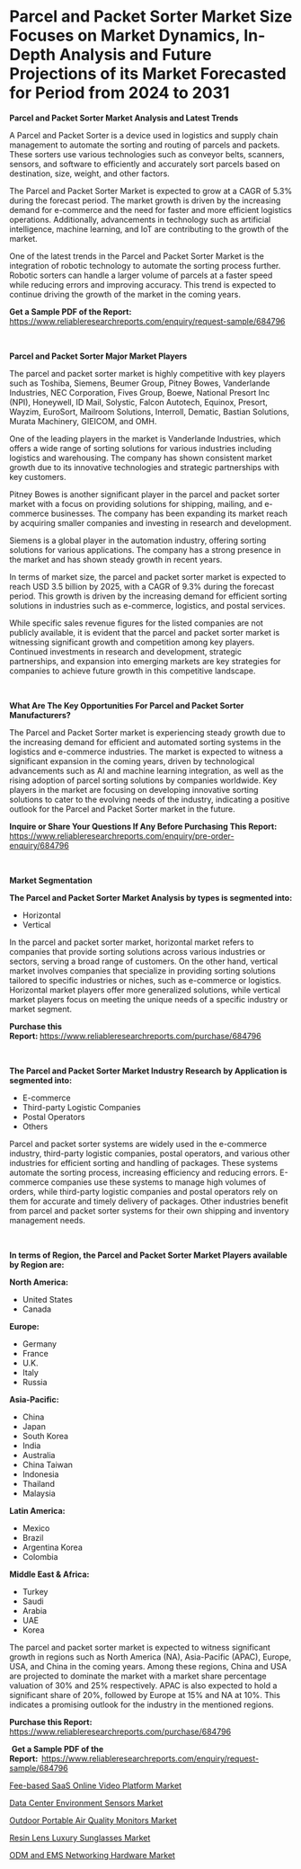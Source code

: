 <p><h1>Parcel and Packet Sorter Market Size Focuses on Market Dynamics, In-Depth Analysis and Future Projections of its Market Forecasted for Period from 2024 to 2031</h1></p><p><strong>Parcel and Packet Sorter Market Analysis and Latest Trends</strong></p>
<p><p>A Parcel and Packet Sorter is a device used in logistics and supply chain management to automate the sorting and routing of parcels and packets. These sorters use various technologies such as conveyor belts, scanners, sensors, and software to efficiently and accurately sort parcels based on destination, size, weight, and other factors.</p><p>The Parcel and Packet Sorter Market is expected to grow at a CAGR of 5.3% during the forecast period. The market growth is driven by the increasing demand for e-commerce and the need for faster and more efficient logistics operations. Additionally, advancements in technology such as artificial intelligence, machine learning, and IoT are contributing to the growth of the market.</p><p>One of the latest trends in the Parcel and Packet Sorter Market is the integration of robotic technology to automate the sorting process further. Robotic sorters can handle a larger volume of parcels at a faster speed while reducing errors and improving accuracy. This trend is expected to continue driving the growth of the market in the coming years.</p></p>
<p><strong>Get a Sample PDF of the Report:&nbsp;</strong> <a href="https://www.reliableresearchreports.com/enquiry/request-sample/684796">https://www.reliableresearchreports.com/enquiry/request-sample/684796</a></p>
<p>&nbsp;</p>
<p><strong>Parcel and Packet Sorter Major Market Players</strong></p>
<p><p>The parcel and packet sorter market is highly competitive with key players such as Toshiba, Siemens, Beumer Group, Pitney Bowes, Vanderlande Industries, NEC Corporation, Fives Group, Boewe, National Presort Inc (NPI), Honeywell, ID Mail, Solystic, Falcon Autotech, Equinox, Presort, Wayzim, EuroSort, Mailroom Solutions, Interroll, Dematic, Bastian Solutions, Murata Machinery, GIEICOM, and OMH.</p><p>One of the leading players in the market is Vanderlande Industries, which offers a wide range of sorting solutions for various industries including logistics and warehousing. The company has shown consistent market growth due to its innovative technologies and strategic partnerships with key customers.</p><p>Pitney Bowes is another significant player in the parcel and packet sorter market with a focus on providing solutions for shipping, mailing, and e-commerce businesses. The company has been expanding its market reach by acquiring smaller companies and investing in research and development.</p><p>Siemens is a global player in the automation industry, offering sorting solutions for various applications. The company has a strong presence in the market and has shown steady growth in recent years.</p><p>In terms of market size, the parcel and packet sorter market is expected to reach USD 3.5 billion by 2025, with a CAGR of 9.3% during the forecast period. This growth is driven by the increasing demand for efficient sorting solutions in industries such as e-commerce, logistics, and postal services.</p><p>While specific sales revenue figures for the listed companies are not publicly available, it is evident that the parcel and packet sorter market is witnessing significant growth and competition among key players. Continued investments in research and development, strategic partnerships, and expansion into emerging markets are key strategies for companies to achieve future growth in this competitive landscape.</p></p>
<p>&nbsp;</p>
<p><strong>What Are The Key Opportunities For Parcel and Packet Sorter Manufacturers?</strong></p>
<p><p>The Parcel and Packet Sorter market is experiencing steady growth due to the increasing demand for efficient and automated sorting systems in the logistics and e-commerce industries. The market is expected to witness a significant expansion in the coming years, driven by technological advancements such as AI and machine learning integration, as well as the rising adoption of parcel sorting solutions by companies worldwide. Key players in the market are focusing on developing innovative sorting solutions to cater to the evolving needs of the industry, indicating a positive outlook for the Parcel and Packet Sorter market in the future.</p></p>
<p><strong>Inquire or Share Your Questions If Any Before Purchasing This Report:</strong> <a href="https://www.reliableresearchreports.com/enquiry/pre-order-enquiry/684796">https://www.reliableresearchreports.com/enquiry/pre-order-enquiry/684796</a></p>
<p>&nbsp;</p>
<p><strong>Market Segmentation</strong></p>
<p><strong>The Parcel and Packet Sorter Market Analysis by types is segmented into:</strong></p>
<p><ul><li>Horizontal</li><li>Vertical</li></ul></p>
<p><p>In the parcel and packet sorter market, horizontal market refers to companies that provide sorting solutions across various industries or sectors, serving a broad range of customers. On the other hand, vertical market involves companies that specialize in providing sorting solutions tailored to specific industries or niches, such as e-commerce or logistics. Horizontal market players offer more generalized solutions, while vertical market players focus on meeting the unique needs of a specific industry or market segment.</p></p>
<p><strong>Purchase this Report:&nbsp;</strong><a href="https://www.reliableresearchreports.com/purchase/684796">https://www.reliableresearchreports.com/purchase/684796</a></p>
<p>&nbsp;</p>
<p><strong>The Parcel and Packet Sorter Market Industry Research by Application is segmented into:</strong></p>
<p><ul><li>E-commerce</li><li>Third-party Logistic Companies</li><li>Postal Operators</li><li>Others</li></ul></p>
<p><p>Parcel and packet sorter systems are widely used in the e-commerce industry, third-party logistic companies, postal operators, and various other industries for efficient sorting and handling of packages. These systems automate the sorting process, increasing efficiency and reducing errors. E-commerce companies use these systems to manage high volumes of orders, while third-party logistic companies and postal operators rely on them for accurate and timely delivery of packages. Other industries benefit from parcel and packet sorter systems for their own shipping and inventory management needs.</p></p>
<p>&nbsp;</p>
<p><strong>In terms of Region, the Parcel and Packet Sorter Market Players available by Region are:</strong></p>
<p>
    <p> <strong> North America: </strong>
        <ul>
            <li>United States</li>
            <li>Canada</li>
        </ul>
        </p> 
    <p> <strong> Europe: </strong>
        <ul>
            <li>Germany</li>
            <li>France</li>
            <li>U.K.</li>
            <li>Italy</li>
            <li>Russia</li>
        </ul>
        </p> 
    <p> <strong> Asia-Pacific: </strong>
        <ul>
            <li>China</li>
            <li>Japan</li>
            <li>South Korea</li>
            <li>India</li>
            <li>Australia</li>
            <li>China Taiwan</li>
            <li>Indonesia</li>
            <li>Thailand</li>
            <li>Malaysia</li>
        </ul>
        </p> 
    <p> <strong> Latin America: </strong>
        <ul>
            <li>Mexico</li>
            <li>Brazil</li>
            <li>Argentina Korea</li>
            <li>Colombia</li>
        </ul>
        </p> 
    <p> <strong> Middle East & Africa: </strong>
        <ul>
            <li>Turkey</li>
            <li>Saudi</li>
            <li>Arabia</li>
            <li>UAE</li>
            <li>Korea</li>
        </ul>
    </p>
    </p>
<p><p>The parcel and packet sorter market is expected to witness significant growth in regions such as North America (NA), Asia-Pacific (APAC), Europe, USA, and China in the coming years. Among these regions, China and USA are projected to dominate the market with a market share percentage valuation of 30% and 25% respectively. APAC is also expected to hold a significant share of 20%, followed by Europe at 15% and NA at 10%. This indicates a promising outlook for the industry in the mentioned regions.</p></p>
<p><strong>Purchase this Report: </strong><a href="https://www.reliableresearchreports.com/purchase/684796">https://www.reliableresearchreports.com/purchase/684796</a></p>
<p>&nbsp;<strong>Get a Sample PDF of the Report:&nbsp;&nbsp;</strong><a href="https://www.reliableresearchreports.com/enquiry/request-sample/684796">https://www.reliableresearchreports.com/enquiry/request-sample/684796</a></p>
<p><strong></strong></p>
<p><p><a href="https://gamy-alyssum-396.notion.site/Fee-based-SaaS-Online-Video-Platform-Market-Furnish-Information-about-Market-Size-Market-Share-Mar-c357cee831ba4445a94923235febc979">Fee-based SaaS Online Video Platform Market</a></p><p><a href="https://view.publitas.com/reportprime-1/data-center-environment-sensors-market-size-growing-and-forecasted-for-period-from-2024-2031-and-provides-complete-market-analysis-of-this-market/">Data Center Environment Sensors Market</a></p><p><a href="https://view.publitas.com/reportprime-1/outdoor-portable-air-quality-monitors-market-research-report-provides-thorough-industry-overview-which-offers-an-in-depth-analysis-of-product-trends-and-new-market-divisions/">Outdoor Portable Air Quality Monitors Market</a></p><p><a href="https://natural-crush-b99.notion.site/Resin-Lens-Luxury-Sunglasses-Market-Research-Report-Forecasted-for-Period-from-2024-2031-by-Marke-0523d50c2fc5453cb3f83253d9791f7c">Resin Lens Luxury Sunglasses Market</a></p><p><a href="https://boundless-drawbridge-702.notion.site/ODM-and-EMS-Networking-Hardware-Market-Size-Growth-and-Forecast-from-2024-2031-0b26aba98127474b801ce5edfb601a8d">ODM and EMS Networking Hardware Market</a></p></p>